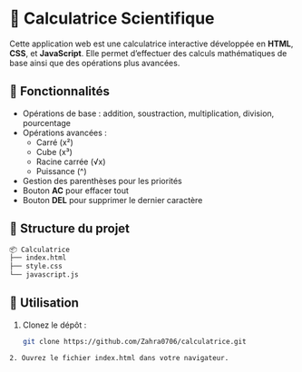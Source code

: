 # 🧮 Calculatrice Scientifique

Cette application web est une calculatrice interactive développée en **HTML**, **CSS**, et **JavaScript**. Elle permet d’effectuer des calculs mathématiques de base ainsi que des opérations plus avancées.

## 🔧 Fonctionnalités

- Opérations de base : addition, soustraction, multiplication, division, pourcentage
- Opérations avancées :
  - Carré (x²)
  - Cube (x³)
  - Racine carrée (√x)
  - Puissance (^)
- Gestion des parenthèses pour les priorités
- Bouton **AC** pour effacer tout
- Bouton **DEL** pour supprimer le dernier caractère

## 📁 Structure du projet
```bash
📦 Calculatrice
├── index.html
├── style.css 
└── javascript.js
```
## 🚀 Utilisation

1. Clonez le dépôt :
   ```bash
   git clone https://github.com/Zahra0706/calculatrice.git
```
2. Ouvrez le fichier index.html dans votre navigateur.
